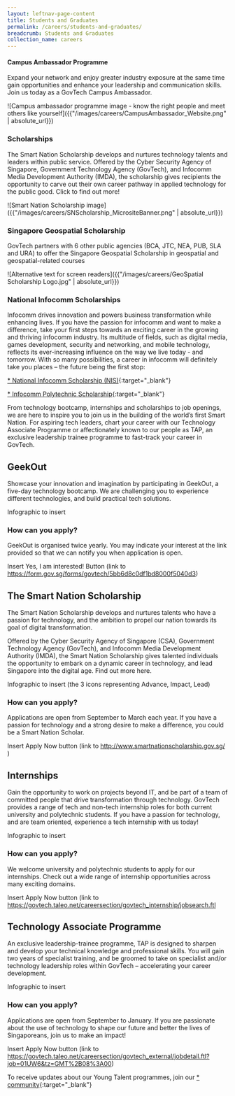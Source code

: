 ```yaml
---
layout: leftnav-page-content
title: Students and Graduates
permalink: /careers/students-and-graduates/
breadcrumb: Students and Graduates
collection_name: careers
---
```




#### **Campus Ambassador Programme**
Expand your network and enjoy greater industry exposure at the same time gain opportunities and enhance your leadership and communication skills. Join us today as a GovTech Campus Ambassador.

![Campus ambassador programme image - know the right people and meet others like yourself]({{"/images/careers/CampusAmbassador_Website.png" | absolute_url}})

### **Scholarships**
The Smart Nation Scholarship develops and nurtures technology talents and leaders within public service. Offered by the Cyber Security Agency of Singapore, Government Technology Agency (GovTech), and Infocomm Media Development Authority (IMDA), the scholarship gives recipients the opportunity to carve out their own career pathway in applied technology for the public good. Click to find out more!

![Smart Nation Scholarship image]({{"/images/careers/SNScholarship_MicrositeBanner.png" | absolute_url}})

### **Singapore Geospatial Scholarship**
GovTech partners with 6 other public agencies (BCA, JTC, NEA, PUB, SLA and URA) to offer the Singapore Geospatial Scholarship in geospatial and geospatial-related courses

![Alternative text for screen readers]({{"/images/careers/GeoSpatial Scholarship Logo.jpg" | absolute_url}})

### **National Infocomm Scholarships**
Infocomm drives innovation and powers business transformation while enhancing lives. If you have the passion for infocomm and want to make a difference, take your first steps towards an exciting career in the growing and thriving infocomm industry. Its multitude of fields, such as digital media, games development, security and networking, and mobile technology, reflects its ever-increasing influence on the way we live today - and tomorrow. With so many possibilities, a career in infocomm will definitely take you places – the future being the first stop:

[* National Infocomm Scholarship (NIS)](https://portal.imda.gov.sg/Sub/Talent/Student-Programmes/Scholarship-and-Internships/NIS){:target="_blank"}

[* Infocomm Polytechnic Scholarship](https://portal.imda.gov.sg/Sub/Talent/Student-Programmes/Scholarship-and-Internships/NIS){:target="_blank"}


From technology bootcamp, internships and scholarships to job openings, we are here to inspire you to join us in the building of the world’s first Smart Nation.  For aspiring tech leaders, chart your career with our Technology Associate Programme or affectionately known to our people as TAP, an exclusive leadership trainee programme to fast-track your career in GovTech.

## **GeekOut**
Showcase your innovation and imagination by participating in GeekOut, a five-day technology bootcamp. We are challenging you to experience different technologies, and build practical tech solutions. 

Infographic to insert  

### **How can you apply?**
GeekOut is organised twice yearly. You may indicate your interest at the link provided so that we can notify you when application is open. 

Insert Yes, I am interested! Button (link to https://form.gov.sg/forms/govtech/5bb6d8c0df1bd8000f5040d3)

## **The Smart Nation Scholarship**
The Smart Nation Scholarship develops and nurtures talents who have a passion for technology, and the ambition to propel our nation towards its goal of digital transformation.

Offered by the Cyber Security Agency of Singapore (CSA), Government Technology Agency (GovTech), and Infocomm Media Development Authority (IMDA), the Smart Nation Scholarship gives talented individuals the opportunity to embark on a dynamic career in technology, and lead Singapore into the digital age. Find out more here.

Infographic to insert (the 3 icons representing Advance, Impact, Lead)

### **How can you apply?**
Applications are open from September to March each year. If you have a passion for technology and a strong desire to make a difference, you could be a Smart Nation Scholar.

Insert Apply Now button (link to http://www.smartnationscholarship.gov.sg/ )

## **Internships**
Gain the opportunity to work on projects beyond IT, and be part of a team of committed people that drive transformation through technology. GovTech provides a range of tech and non-tech internship roles for both current university and polytechnic students. If you have a passion for technology, and are team oriented, experience a tech internship with us today!

Infographic to insert  

### **How can you apply?**
We welcome university and polytechnic students to apply for our internships. Check out a wide range of internship opportunities across many exciting domains. 

Insert Apply Now button (link to https://govtech.taleo.net/careersection/govtech_internship/jobsearch.ftl

## **Technology Associate Programme**
An exclusive leadership-trainee programme, TAP is designed to sharpen and develop your technical knowledge and professional skills. You will gain two years of specialist training, and be groomed to take on specialist and/or technology leadership roles within GovTech – accelerating your career development. 

Infographic to insert  

### **How can you apply?**
Applications are open from September to January. If you are passionate about the use of technology to shape our future and better the lives of Singaporeans, join us to make an impact!

Insert Apply Now button (link to https://govtech.taleo.net/careersection/govtech_external/jobdetail.ftl?job=01UW6&tz=GMT%2B08%3A00)

To receive updates about our Young Talent programmes, join our [* community](https://form.gov.sg/forms/govtech/5bb6d8c0df1bd8000f5040d3){:target="_blank"}
